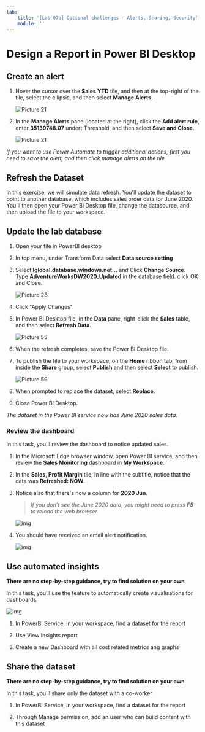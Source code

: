 ```yaml
---
lab:
    title: '[Lab 07b] Optional challenges - Alerts, Sharing, Security'
    module: ''
---
```



# Design a Report in Power BI Desktop


## **Create an alert**

1. Hover the cursor over the **Sales YTD** tile, and then at the top-right of the tile, select the ellipsis, and then select **Manage Alerts**.

    ![Picture 21](../Image/07_02.png)

1. In the **Manage Alerts** pane (located at the right), click the **Add alert rule**, enter **35139748.07** undert Threshold, and then select **Save and Close**.

    ![Picture 21](../Image/07_03.png)

*If you want to use Power Automate to trigger additional actions, first you need to save the alert, and then click manage alerts on the tile*


## **Refresh the Dataset**

In this exercise, we will simulate data refresh. You'll update the dataset to point to another database, which includes sales order data for June 2020. You'll then open your Power BI Desktop file, change the datasource, and then upload the file to your workspace.

## **Update the lab database**

1. Open your file in PowerBI desktop

1. In top menu, under Transform Data select **Data source setting**

1. Select **lglobal.database.windows.net...** and Click **Change Source**. Type **AdventureWorksDW2020_Updated** in the database field. click OK and Close.

    ![Picture 28](../Image/07_10.png)

1. Click "Apply Changes".

1. In Power BI Desktop file, in the **Data** pane, right-click the **Sales** table, and then select **Refresh Data**.

    ![Picture 55](../Linked_image_Files/09-create-power-bi-dashboard_image47.png)

1. When the refresh completes, save the Power BI Desktop file.

1. To publish the file to your workspace, on the **Home** ribbon tab, from inside the **Share** group, select **Publish** and then select **Select** to publish.

    ![Picture 59](../Linked_image_Files/09-create-power-bi-dashboard_image48.png)

1. When prompted to replace the dataset, select **Replace**.

1. Close Power BI Desktop.

*The dataset in the Power BI service now has June 2020 sales data.*

### **Review the dashboard**

In this task, you'll review the dashboard to notice updated sales.

1. In the Microsoft Edge browser window, open Power BI service, and then review the **Sales Monitoring** dashboard in **My Workspace**.

2. In the **Sales, Profit Margin** tile, in line with the subtitle, notice that the data was **Refreshed: NOW**.

3. Notice also that there's now a column for **2020 Jun**.
    
	> *If you don’t see the June 2020 data, you might need to press **F5** to reload the web browser.*

    ![img](../Image/07_05.png)

4. You should have received an email alert notification.


    ![img](../Image/07_05.png)


## **Use automated insights**

**There are no step-by-step guidance, try to find solution on your own**


In this task, you'll use the feature to automatically create visualisations for dashboards

![img](../Image/03_01.png)

1. In PowerBI Service, in your workspace, find a dataset for the report

1. Use View Insights report

1. Create a new Dashboard with all cost related metrics ang graphs


## **Share the dataset**

**There are no step-by-step guidance, try to find solution on your own**



In this task, you'll share only the dataset with a co-worker

1. In PowerBI Service, in your workspace, find a dataset for the report

1. Through Manage permission, add an user who can build content with this dataset